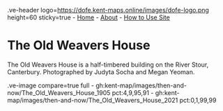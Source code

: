 .ve-header logo=https://dofe.kent-maps.online/images/dofe-logo.png height=60 sticky=true
	- [Home](/)
	- [About](/about)
	- [How to Use Site](/howto)

# The Old Weavers House

The Old Weavers House is a half-timbered building on the River Stour, Canterbury. Photographed by Judyta Socha and Megan Yeoman.

.ve-image compare=true full
    - gh:kent-map/images/then-and-now/The_Old_Weavers_House_1905 pct:4,9,95,91
    - gh:kent-map/images/then-and-now/The_Old_Weavers_House_2021 pct:0,1,99,99
